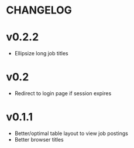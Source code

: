 CHANGELOG
=========

# v0.2.2
 * Ellipsize long job titles

# v0.2
 * Redirect to login page if session expires

# v0.1.1
 * Better/optimal table layout to view job postings
 * Better browser titles
